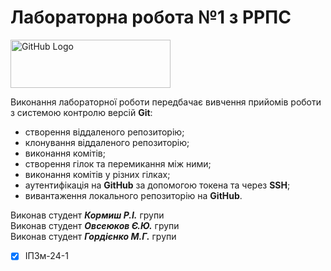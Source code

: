 # Лабораторна робота №1 з РРПС

<img src="https://media.ztu.edu.ua/wp-content/uploads/2020/02/Group-6-1-1536x465.png" alt="GitHub Logo" width="256" height="77.5">

Виконання лабораторної роботи передбачає вивчення прийомів роботи з системою контролю версій **Git**:

- створення віддаленого репозиторію;
- клонування віддаленого репозиторію;
- виконання комітів;
- створення гілок та перемикання між ними;
- виконання комітів у різних гілках;
- аутентифікація на **GitHub** за допомогою токена та через **SSH**;
- вивантаження локального репозиторію на **GitHub**.

Виконав студент **_Кормиш Р.І._** групи  
Виконав студент **_Овсеюков Є.Ю._** групи  
Виконав студент **_Гордієнко М.Г._** групи

- [x] ІПЗм-24-1
